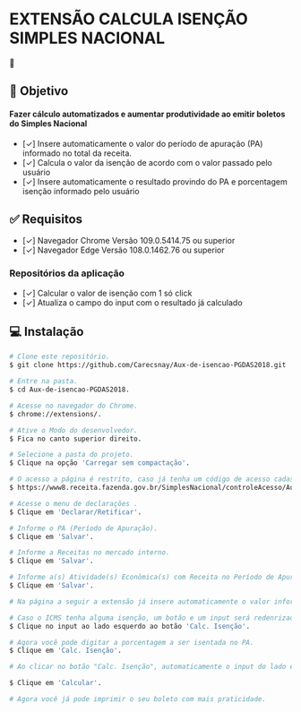 #  EXTENSÃO CALCULA ISENÇÃO SIMPLES NACIONAL
 📅

## :dart: Objetivo
#### Fazer cálculo automatizados e aumentar produtividade ao emitir boletos do Simples Nacional
- [✓] Insere automaticamente o valor do período de apuração (PA) informado no total da receita.
- [✓] Calcula o valor da isenção de acordo com o valor passado pelo usuário
- [✓] Insere automaticamente o resultado provindo do PA e porcentagem isenção informado pelo usuário


## :white_check_mark: Requisitos
- [✓] Navegador Chrome Versão 109.0.5414.75 ou superior
- [✓] Navegador Edge Versão 108.0.1462.76 ou superior

### Repositórios da aplicação
- [✓] Calcular o valor de isenção com 1 só click
- [✓] Atualiza o campo do input com o resultado já calculado

## :computer: Instalação ##
```bash
# Clone este repositório.
$ git clone https://github.com/Carecsnay/Aux-de-isencao-PGDAS2018.git

# Entre na pasta.
$ cd Aux-de-isencao-PGDAS2018.

# Acesse no navegador do Chrome.
$ chrome://extensions/.

# Ative o Modo do desenvolvedor.
$ Fica no canto superior direito.

# Selecione a pasta do projeto.
$ Clique na opção 'Carregar sem compactação'.

# O acesso a página é restrito, caso já tenha um código de acesso cadastrado basta acessar o link abaixo.
$ https://www8.receita.fazenda.gov.br/SimplesNacional/controleAcesso/Autentica.aspx?id=60

# Acesse o menu de declarações .
$ Clique em 'Declarar/Retificar'.

# Informe o PA (Período de Apuração).
$ Clique em 'Salvar'.

# Informe a Receitas no mercado interno.
$ Clique em 'Salvar'.

# Informe a(s) Atividade(s) Econômica(s) com Receita no Período de Apuração.
$ Clique em 'Salvar'.

# Na página a seguir a extensão já insere automaticamente o valor informado na receita no mercado interno.

# Caso o ICMS tenha alguma isenção, um botão e um input será redenrizado na página.
$ Clique no input ao lado esquerdo ao botão 'Calc. Isenção'.

# Agora você pode digitar a porcentagem a ser isentada no PA.
$ Clique em 'Calc. Isenção'.

# Ao clicar no botão "Calc. Isenção", automaticamente o input do lado esquerdo será atualizado com o valor já calculado, por exemplo: o PA foi de 10.000,00 e teve 50% de isenção, o valor a ser inserido no input será 5.000,00.

$ Clique em 'Calcular'.

# Agora você já pode imprimir o seu boleto com mais praticidade.
```
